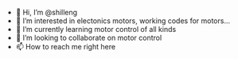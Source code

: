 - 👋 Hi, I’m @shilleng
- 👀 I’m interested in electonics motors, working codes for motors...
- 🌱 I’m currently learning motor control of all kinds
- 💞️ I’m looking to collaborate on motor control 
- 📫 How to reach me right here

<!---
shilleng/shilleng is a ✨ special ✨ repository because its `README.md` (this file) appears on your GitHub profile.
You can click the Preview link to take a look at your changes.
--->
